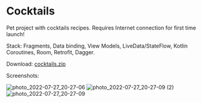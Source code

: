 # Cocktails

Pet project with cocktails recipes.
Requires Internet connection for first time launch!

Stack:
Fragments, Data binding, View Models, LiveData/StateFlow, Kotlin Coroutines, Room, Retrofit, Dagger.

Download:
[cocktails.zip](https://github.com/Grobych/Cocktails/files/9201359/cocktails.zip)

Screenshots:


![photo_2022-07-27_20-27-06](https://user-images.githubusercontent.com/14821756/181311225-35841fb9-b5d0-47f4-b0db-f9b30b0d762a.jpg)
![photo_2022-07-27_20-27-09 (2)](https://user-images.githubusercontent.com/14821756/181311229-86b610ae-ee09-448e-b799-5e2c4faa57c4.jpg)
![photo_2022-07-27_20-27-09](https://user-images.githubusercontent.com/14821756/181311231-8c3e1bff-2d08-4475-b4ce-834a4914f44e.jpg)
